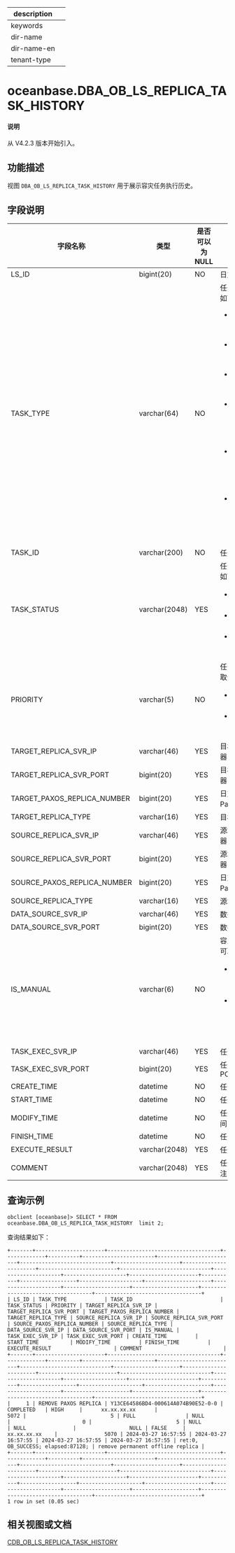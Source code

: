 |description||
|---|---|
|keywords||
|dir-name||
|dir-name-en||
|tenant-type||

# oceanbase.DBA_OB_LS_REPLICA_TASK_HISTORY

<main id="notice" type='explain'>
  <h4>说明</h4>
  <p>从 V4.2.3 版本开始引入。</p>
</main>

## 功能描述

视图 `DBA_OB_LS_REPLICA_TASK_HISTORY` 用于展示容灾任务执行历史。

## 字段说明

| **字段名称** | **类型** | **是否可以为 NULL** | **描述** |
| --- | --- | --- | --- |
| LS_ID | bigint(20) | NO | 日志流 ID |
| TASK_TYPE | varchar(64) | NO | 任务类型，取值如下：<ul><li>`MIGRATE REPLICA`：迁移副本</li><li>`ADD REPLICA`：增加副本</li><li>`TYPE TRANSFORM`：副本类型转换</li><li>`REMOVE PAXOS REPLICA`：删除 Paxos 成员副本</li><li>`REMOVE NON PAXOS REPLICA`：删除非 Paxos 成员副本</li><li>`MODIFY PAXOS REPLICA NUMBER`：修改法定副本数</li></ul>|
| TASK_ID | varchar(200) | NO | 任务 ID |
| TASK_STATUS | varchar(2048) | YES | 任务状态，取值如下：<ul><li>`INPROGRESS`：调度运行中</li><li>`COMPLETED`：任务完成</li><li>`CANCELED` ：任务取消</li></ul>|
| PRIORITY | varchar(5) | NO | 任务优先级，可取值：<ul><li>`LOW`：低优先级的任务</li><li>`HIGH`：高优先级的任务</li></ul>|
| TARGET_REPLICA_SVR_IP | varchar(46) | YES | 目标副本所在机器 IP |
| TARGET_REPLICA_SVR_PORT | bigint(20) | YES | 目标副本所在机器 PORT |
| TARGET_PAXOS_REPLICA_NUMBER | bigint(20) | YES | 日志流目标法定 Paxos 副本数量 |
| TARGET_REPLICA_TYPE | varchar(16) | YES | 目标副本类型 |
| SOURCE_REPLICA_SVR_IP | varchar(46) | YES | 源端副本所在机器 IP |
| SOURCE_REPLICA_SVR_PORT | bigint(20) | YES | 源端副本所在机器 PORT |
| SOURCE_PAXOS_REPLICA_NUMBER | bigint(20) | YES | 日志流原法定 Paxos 副本数量 |
| SOURCE_REPLICA_TYPE | varchar(16) | YES | 源端副本类型 |
| DATA_SOURCE_SVR_IP | varchar(46) | YES | 数据源 IP |
| DATA_SOURCE_SVR_PORT | bigint(20) | YES | 数据源 PORT |
| IS_MANUAL | varchar(6) | NO | 容灾任务来源，可取值：<ul><li>`TRUE`：表示手动运维命令触发的容灾任务</li><li>`FALSE`：默认值，表示 RS 层容灾自动生成的容灾任务</li></ul>|
| TASK_EXEC_SVR_IP | varchar(46) | YES | 任务执行机器 IP |
| TASK_EXEC_SVR_PORT | bigint(20) | YES | 任务执行机器 PORT |
| CREATE_TIME | datetime | NO | 任务生成时间 |
| START_TIME | datetime | NO | 任务调度时间 |
| MODIFY_TIME | datetime | NO | 任务状态更新时间 |
| FINISH_TIME | datetime | NO | 任务结束时间 |
| EXECUTE_RESULT | varchar(2048) | YES | 任务执行结果 |
| COMMENT | varchar(2048) | YES | 任务生成原因备注 |

## 查询示例

```shell
obclient [oceanbase]> SELECT * FROM oceanbase.DBA_OB_LS_REPLICA_TASK_HISTORY  limit 2;
```

查询结果如下：

```shell
+-------+----------------------+------------------------------------+-------------+----------+-----------------------+-------------------------+-----------------------------+---------------------+-----------------------+-------------------------+-----------------------------+---------------------+--------------------+----------------------+-----------+------------------+--------------------+---------------------+---------------------+---------------------+---------------------+-----------------------------------+----------------------------------+
| LS_ID | TASK_TYPE            | TASK_ID                            | TASK_STATUS | PRIORITY | TARGET_REPLICA_SVR_IP | TARGET_REPLICA_SVR_PORT | TARGET_PAXOS_REPLICA_NUMBER | TARGET_REPLICA_TYPE | SOURCE_REPLICA_SVR_IP | SOURCE_REPLICA_SVR_PORT | SOURCE_PAXOS_REPLICA_NUMBER | SOURCE_REPLICA_TYPE | DATA_SOURCE_SVR_IP | DATA_SOURCE_SVR_PORT | IS_MANUAL | TASK_EXEC_SVR_IP | TASK_EXEC_SVR_PORT | CREATE_TIME         | START_TIME          | MODIFY_TIME         | FINISH_TIME         | EXECUTE_RESULT                    | COMMENT                          |
+-------+----------------------+------------------------------------+-------------+----------+-----------------------+-------------------------+-----------------------------+---------------------+-----------------------+-------------------------+-----------------------------+---------------------+--------------------+----------------------+-----------+------------------+--------------------+---------------------+---------------------+---------------------+---------------------+-----------------------------------+----------------------------------+
|     1 | REMOVE PAXOS REPLICA | Y13CE64586BD4-000614A074B90E52-0-0 | COMPLETED   | HIGH     |      xx.xx.xx.xx      |                    5072 |                           5 | FULL                | NULL                  |                       0 |                           5 | NULL                | NULL               |                 NULL | FALSE     |   xx.xx.xx.xx    |               5070 | 2024-03-27 16:57:55 | 2024-03-27 16:57:55 | 2024-03-27 16:57:55 | 2024-03-27 16:57:55 | ret:0, OB_SUCCESS; elapsed:87128; | remove permanent offline replica |
+-------+----------------------+------------------------------------+-------------+----------+-----------------------+-------------------------+-----------------------------+---------------------+-----------------------+-------------------------+-----------------------------+---------------------+--------------------+----------------------+-----------+------------------+--------------------+---------------------+---------------------+---------------------+---------------------+-----------------------------------+----------------------------------+
1 row in set (0.05 sec)
```

## 相关视图或文档

[CDB_OB_LS_REPLICA_TASK_HISTORY](9600.o-cdb_ob_ls_replica_task_history-of-sys-tenant.md)